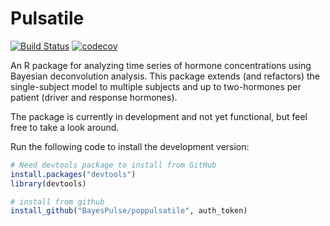 Pulsatile
=========

[![Build Status](https://travis-ci.org/BayesPulse/poppulsatile.svg?branch=master)](https://travis-ci.org/BayesPulse/poppulsatile) [![codecov](https://codecov.io/gh/BayesPulse/poppulsatile/branch/master/graph/badge.svg)](https://codecov.io/gh/BayesPulse/poppulsatile)

An R package for analyzing time series of hormone concentrations using Bayesian deconvolution analysis. This package extends (and refactors) the single-subject model to multiple subjects and up to two-hormones per patient (driver and response hormones).

The package is currently in development and not yet functional, but feel free to take a look around.

Run the following code to install the development version:

``` r
# Need devtools package to install from GitHub
install.packages("devtools")
library(devtools)

# install from github
install_github("BayesPulse/poppulsatile", auth_token)
```
